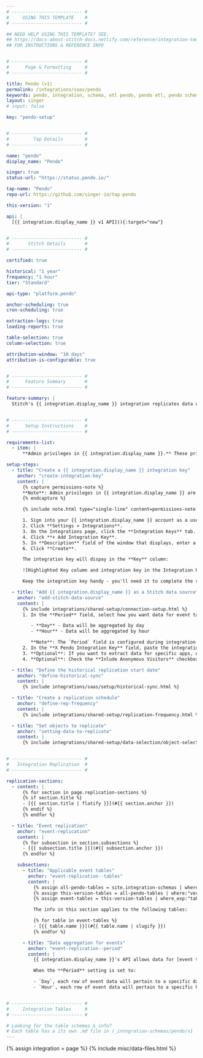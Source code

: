 ```yaml
---
# -------------------------- #
#     USING THIS TEMPLATE    #
# -------------------------- #

## NEED HELP USING THIS TEMPLATE? SEE:
## https://docs-about-stitch-docs.netlify.com/reference/integration-templates/saas/
## FOR INSTRUCTIONS & REFERENCE INFO


# -------------------------- #
#      Page & Formatting     #
# -------------------------- #

title: Pendo (v1)
permalink: /integrations/saas/pendo
keywords: pendo, integration, schema, etl pendo, pendo etl, pendo schema
layout: singer
# input: false

key: "pendo-setup"


# -------------------------- #
#         Tap Details        #
# -------------------------- #

name: "pendo"
display_name: "Pendo"

singer: true
status-url: "https://status.pendo.io/"

tap-name: "Pendo"
repo-url: https://github.com/singer-io/tap-pendo

this-version: "1"

api: |
  [{{ integration.display_name }} v1 API](){:target="new"}


# -------------------------- #
#       Stitch Details       #
# -------------------------- #

certified: true 

historical: "1 year"
frequency: "1 hour"
tier: "Standard"

api-type: "platform.pendo"

anchor-scheduling: true
cron-scheduling: true

extraction-logs: true
loading-reports: true

table-selection: true
column-selection: true

attribution-window: "10 days"
attribution-is-configurable: true


# -------------------------- #
#      Feature Summary       #
# -------------------------- #

feature-summary: |
  Stitch's {{ integration.display_name }} integration replicates data using the {{ integration.api | flatify | strip }}. Refer to the [Schema](#schema) section for a list of objects available for replication.


# -------------------------- #
#      Setup Instructions    #
# -------------------------- #

requirements-list:
  - item: |
      **Admin privileges in {{ integration.display_name }}.** These privileges are required to create an integration key, which Stitch needs to successfully connect to your {{ integration.display_name }} account.

setup-steps:
  - title: "Create a {{ integration.display_name }} integration key"
    anchor: "create-integration-key"
    content: |
      {% capture permissions-note %}
      **Note**: Admin privileges in {{ integration.display_name }} are required to complete this step.
      {% endcapture %}

      {% include note.html type="single-line" content=permissions-note %}

      1. Sign into your {{ integration.display_name }} account as a user with Admin privileges.
      2. Click **Settings > Integrations**.
      3. On the Integrations page, click the **Integration Keys** tab.
      4. Click **+ Add Integration Key**.
      5. In **Description** field of the window that displays, enter a description. For example: `Stitch`
      6. Click **Create**.

      The integration key will dispay in the **Key** column:

      ![Highlighted Key column and integration key in the Integration Keys tab of the {{ integration.display_name }} web app]({{ site.baseurl }}/images/integrations/pendo-integration-key.png)

      Keep the integration key handy - you'll need it to complete the setup in the next step.

  - title: "Add {{ integration.display_name }} as a Stitch data source"
    anchor: "add-stitch-data-source"
    content: |
      {% include integrations/shared-setup/connection-setup.html %}
      1. In the **Period** field, select how you want data for event tables to be aggregated:

         - **Day** - Data will be aggregated by day
         - **Hour** - Data will be aggregated by hour

         **Note**: The `Period` field is configured during integration creation. Once set, this `Period` field will remain disabled on the edit page. Refer to the [Event replication](#event-replication) section for more info.
      2. In the **X Pendo Integration Key** field, paste the integration key you created in [Step 1](#create-integration-key).
      3. **Optional**: If you want to extract data for specific apps, enter a comma-separated list of app IDs in the **App Ids* field. If this field is empty, Stitch will extract data for all apps available in your {{ integration.display_name }} account.
      4. **Optional**: Check the **Inlude Anonymous Visitors** checkbox to have Stitch include anonymous vistors in replication.

  - title: "Define the historical replication start date"
    anchor: "define-historical-sync"
    content: |
      {% include integrations/saas/setup/historical-sync.html %}

  - title: "Create a replication schedule"
    anchor: "define-rep-frequency"
    content: |
      {% include integrations/shared-setup/replication-frequency.html %}

  - title: "Set objects to replicate"
    anchor: "setting-data-to-replicate"
    content: |
      {% include integrations/shared-setup/data-selection/object-selection.html %} 


# -------------------------- #
#   Integration Replication  #
# -------------------------- #

replication-sections:
  - content: |
      {% for section in page.replication-sections %}
      {% if section.title %}
      - [{{ section.title | flatify }}](#{{ section.anchor }})
      {% endif %}
      {% endfor %}

  - title: "Event replication"
    anchor: "event-replication"
    content: |
      {% for subsection in section.subsections %}
      - [{{ subsection.title }}](#{{ subsection.anchor }})
      {% endfor %}

    subsections:
      - title: "Applicable event tables"
        anchor: "event-replication--tables"
        content: |
          {% assign all-pendo-tables = site.integration-schemas | where:"tap",integration.name %}
          {% assign this-version-tables = all-pendo-tables | where:"version",integration.this-version %}
          {% assign event-tables = this-version-tables | where_exp:"table","table.name contains 'event'" | sort:"name" %}

          The info in this section applies to the following tables:

          {% for table in event-tables %}
          - [{{ table.name }}](#{{ table.name | slugify }})
          {% endfor %}

      - title: "Data aggregation for events"
        anchor: "event-replication--period"
        content: |
          {{ integration.display_name }}'s API allows data for [event tables](#event-replication--tables) to be aggregated by day or by hour. In Stitch, this is controlled using the **Period** setting.

          When the **Period** setting is set to:

          - `Day`, each row of event data will pertain to a specific day
          - `Hour`, each row of event data will pertain to a specific hour of a given day


# -------------------------- #
#     Integration Tables     #
# -------------------------- #

# Looking for the table schemas & info?
# Each table has a its own .md file in /_integration-schemas/pendo/v1
---
```

{% assign integration = page %}
{% include misc/data-files.html %}
